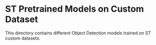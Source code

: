 # ST Pretrained Models on Custom Dataset

This directory contains different Object Detection models trained on ST custom datasets.


